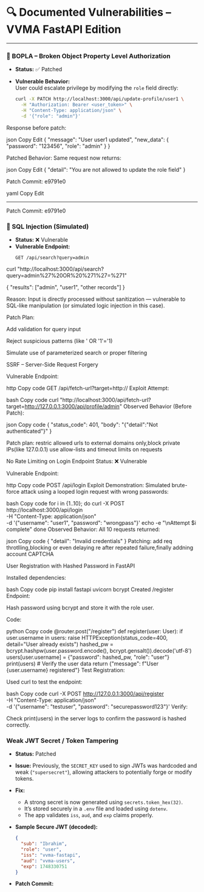 # 🔍 Documented Vulnerabilities – VVMA FastAPI Edition

---

### 🔐 BOPLA – Broken Object Property Level Authorization

- **Status:** ✅ Patched  
- **Vulnerable Behavior:**  
  User could escalate privilege by modifying the `role` field directly:
  
  ```bash
  curl -X PATCH http://localhost:3000/api/update-profile/user1 \
    -H "Authorization: Bearer <user_token>" \
    -H "Content-Type: application/json" \
    -d '{"role": "admin"}'

Response before patch:

json
Copy
Edit
{
  "message": "User user1 updated",
  "new_data": {
    "password": "123456",
    "role": "admin"
  }
}

Patched Behavior:
Same request now returns:

json
Copy
Edit
{
  "detail": "You are not allowed to update the role field"
}

Patch Commit: e9791e0

yaml
Copy
Edit

---


 Patch Commit: e9791e0


### 🐞 SQL Injection (Simulated)

- **Status:** ❌ Vulnerable  
- **Vulnerable Endpoint:**  
  ```http
  GET /api/search?query=admin
curl "http://localhost:3000/api/search?query=admin%27%20OR%20%271%27=%271"

{
  "results": ["admin", "user1", "other records"]
}

Reason:
Input is directly processed without sanitization — vulnerable to SQL-like manipulation (or simulated logic injection in this case).

Patch Plan:

Add validation for query input

Reject suspicious patterns (like ' OR '1'='1)

Simulate use of parameterized search or proper filtering


SSRF – Server-Side Request Forgery

Vulnerable Endpoint:

http
Copy code
GET /api/fetch-url?target=http://<any-url>
Exploit Attempt:

bash
Copy code
curl "http://localhost:3000/api/fetch-url?target=http://127.0.0.1:3000/api/profile/admin"
Observed Behavior (Before Patch):

json
Copy code
{
  "status_code": 401,
  "body": "{\"detail\":\"Not authenticated\"}"
}

Patch plan: restric allowed urls to external domains only,block private IPs(like 127.0.0.1) use allow-lists and timeout limits on requests


No Rate Limiting on Login Endpoint
Status: ❌ Vulnerable

Vulnerable Endpoint:

http
Copy code
POST /api/login
Exploit Demonstration:
Simulated brute-force attack using a looped login request with wrong passwords:

bash
Copy code
for i in {1..10}; do
  curl -X POST http://localhost:3000/api/login \
    -H "Content-Type: application/json" \
    -d '{"username": "user1", "password": "wrongpass"}'
  echo -e "\nAttempt $i complete"
done
Observed Behavior:
All 10 requests returned:

json
Copy code
{
  "detail": "Invalid credentials"
}
Patching: add req throtlling,blocking or even delaying re after repeated failure,finally addning account CAPTCHA


User Registration with Hashed Password in FastAPI

Installed dependencies:

bash
Copy code
pip install fastapi uvicorn bcrypt
Created /register Endpoint:

Hash password using bcrypt and store it with the role user.

Code:

python
Copy code
@router.post("/register")
def register(user: User):
    if user.username in users:
        raise HTTPException(status_code=400, detail="User already exists")
    hashed_pw = bcrypt.hashpw(user.password.encode(), bcrypt.gensalt()).decode('utf-8')
    users[user.username] = {"password": hashed_pw, "role": "user"}
    print(users)  # Verify the user data
    return {"message": f"User {user.username} registered"}
Test Registration:

Used curl to test the endpoint:

bash
Copy code
curl -X POST http://127.0.0.1:3000/api/register \
-H "Content-Type: application/json" \
-d '{"username": "testuser", "password": "securepassword123"}'
Verify:

Check print(users) in the server logs to confirm the password is hashed correctly.


### Weak JWT Secret / Token Tampering

- **Status:** Patched  
- **Issue:** Previously, the `SECRET_KEY` used to sign JWTs was hardcoded and weak (`"supersecret"`), allowing attackers to potentially forge or modify tokens.

- **Fix:**  
  - A strong secret is now generated using `secrets.token_hex(32)`.
  - It’s stored securely in a `.env` file and loaded using `dotenv`.
  - The app validates `iss`, `aud`, and `exp` claims properly.

- **Sample Secure JWT (decoded):**
  ```json
  {
    "sub": "Ibrahim",
    "role": "user",
    "iss": "vvma-fastapi",
    "aud": "vvma-users",
    "exp": 1748330751
  }
  ```

- **Patch Commit:** _<your-latest commit hash>_
